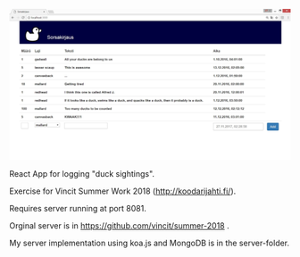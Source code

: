 ![alt text](https://raw.githubusercontent.com/puolimatkankrouvi/sorsakirjaus/master/example.jpg)

React App for logging "duck sightings".

Exercise for Vincit Summer Work 2018
 (http://koodarijahti.fi/).

 
Requires server running at port 8081.

Orginal server is in https://github.com/vincit/summer-2018 .

My server implementation using koa.js and MongoDB is in the server-folder.

